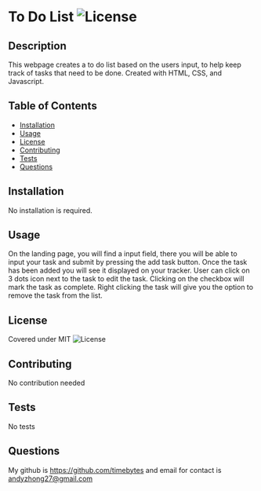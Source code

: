  
# To Do List ![License](https://img.shields.io/badge/License-MIT%20-blue.svg)

## Description
This webpage creates a to do list based on the users input, to help keep track of tasks that need to be done. Created with HTML, CSS, and Javascript.
## Table of Contents

- [Installation](#Installation)
- [Usage](#Usage)
- [License](#License)
- [Contributing](#Contributing)
- [Tests](#Tests)
- [Questions](#Questions)

## Installation <a id="Installation"></a>
No installation is required.

## Usage <a id="Usage"></a>
On the landing page, you will find a input field, there you will be able to input your task and submit by pressing the add task button. Once the task has been added you will see it displayed on your tracker. User can click on 3 dots icon next to the task to edit the task. Clicking on the checkbox will mark the task as complete. Right clicking the task will give you the option to remove the task from the list.

## License <a id="License"></a>
Covered under MIT ![License](https://img.shields.io/badge/License-MIT%20-blue.svg)

## Contributing <a id="Contributing"></a>
No contribution needed

## Tests <a id="Tests"></a>
No tests

## Questions <a id="Questions"></a>
My github is https://github.com/timebytes and email for contact is andyzhong27@gmail.com
